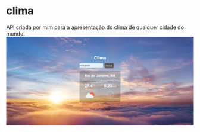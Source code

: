 # clima
API criada por mim para a apresentação do clima de qualquer cidade do mundo.
<img src="img/index.png"></img>
